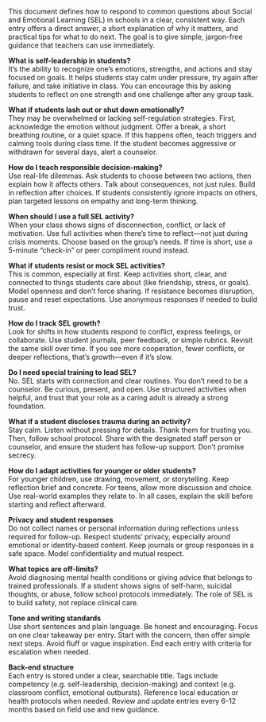 This document defines how to respond to common questions about Social and Emotional Learning (SEL) in schools in a clear, consistent way. Each entry offers a direct answer, a short explanation of why it matters, and practical tips for what to do next. The goal is to give simple, jargon-free guidance that teachers can use immediately.

**What is self-leadership in students?**  
 It’s the ability to recognize one’s emotions, strengths, and actions and stay focused on goals. It helps students stay calm under pressure, try again after failure, and take initiative in class. You can encourage this by asking students to reflect on one strength and one challenge after any group task.

**What if students lash out or shut down emotionally?**  
 They may be overwhelmed or lacking self-regulation strategies. First, acknowledge the emotion without judgment. Offer a break, a short breathing routine, or a quiet space. If this happens often, teach triggers and calming tools during class time. If the student becomes aggressive or withdrawn for several days, alert a counselor.

**How do I teach responsible decision-making?**  
 Use real-life dilemmas. Ask students to choose between two actions, then explain how it affects others. Talk about consequences, not just rules. Build in reflection after choices. If students consistently ignore impacts on others, plan targeted lessons on empathy and long-term thinking.

**When should I use a full SEL activity?**  
 When your class shows signs of disconnection, conflict, or lack of motivation. Use full activities when there’s time to reflect—not just during crisis moments. Choose based on the group’s needs. If time is short, use a 5-minute “check-in” or peer compliment round instead.

**What if students resist or mock SEL activities?**  
 This is common, especially at first. Keep activities short, clear, and connected to things students care about (like friendship, stress, or goals). Model openness and don’t force sharing. If resistance becomes disruption, pause and reset expectations. Use anonymous responses if needed to build trust.

**How do I track SEL growth?**  
 Look for shifts in how students respond to conflict, express feelings, or collaborate. Use student journals, peer feedback, or simple rubrics. Revisit the same skill over time. If you see more cooperation, fewer conflicts, or deeper reflections, that’s growth—even if it’s slow.

**Do I need special training to lead SEL?**  
 No. SEL starts with connection and clear routines. You don’t need to be a counselor. Be curious, present, and open. Use structured activities when helpful, and trust that your role as a caring adult is already a strong foundation.

**What if a student discloses trauma during an activity?**  
 Stay calm. Listen without pressing for details. Thank them for trusting you. Then, follow school protocol. Share with the designated staff person or counselor, and ensure the student has follow-up support. Don’t promise secrecy.

**How do I adapt activities for younger or older students?**  
 For younger children, use drawing, movement, or storytelling. Keep reflection brief and concrete. For teens, allow more discussion and choice. Use real-world examples they relate to. In all cases, explain the skill before starting and reflect afterward.

**Privacy and student responses**  
 Do not collect names or personal information during reflections unless required for follow-up. Respect students’ privacy, especially around emotional or identity-based content. Keep journals or group responses in a safe space. Model confidentiality and mutual respect.

**What topics are off-limits?**  
 Avoid diagnosing mental health conditions or giving advice that belongs to trained professionals. If a student shows signs of self-harm, suicidal thoughts, or abuse, follow school protocols immediately. The role of SEL is to build safety, not replace clinical care.

**Tone and writing standards**  
 Use short sentences and plain language. Be honest and encouraging. Focus on one clear takeaway per entry. Start with the concern, then offer simple next steps. Avoid fluff or vague inspiration. End each entry with criteria for escalation when needed.

**Back-end structure**  
 Each entry is stored under a clear, searchable title. Tags include competency (e.g. self-leadership, decision-making) and context (e.g. classroom conflict, emotional outbursts). Reference local education or health protocols when needed. Review and update entries every 6–12 months based on field use and new guidance.

